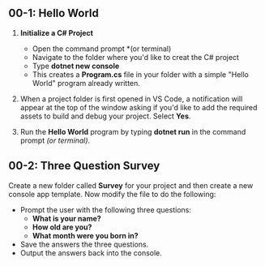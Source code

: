 ## 00-1:  Hello World

1.  **Initialize a C# Project**

    * Open the command prompt *(or terminal)
    * Navigate to the folder where you'd like to creat the C# project
    * Type **dotnet new console**
    * This creates a **Program.cs** file in your folder with a simple "Hello World" program already written.
2.  When a project folder is first opened in VS Code, a notification will appear at the top of the window asking if you'd like to add the required assets to build and debug your project.  Select **Yes**.
3.  Run the **Hello World** program by typing **dotnet run** in the command prompt *(or terminal)*.

## 00-2:  Three Question Survey

Create a new folder called **Survey** for your project and then create a new console app template.  Now modify the file to do the following:
* Prompt the user with the following three questions:
    * **What is your name?**
    * **How old are you?**
    * **What month were you born in?**
* Save the answers the three questions.
* Output the answers back into the console.
